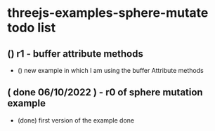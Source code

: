 # threejs-examples-sphere-mutate todo list

## () r1 - buffer attribute methods
* () new example in which I am using the buffer Attribute methods

## ( done 06/10/2022 ) - r0 of sphere mutation example
* (done) first version of the example done